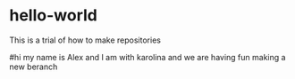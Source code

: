 # hello-world
This is a trial of how to make repositories

#hi my name is Alex and I am with karolina and we are having fun making a new beranch 

